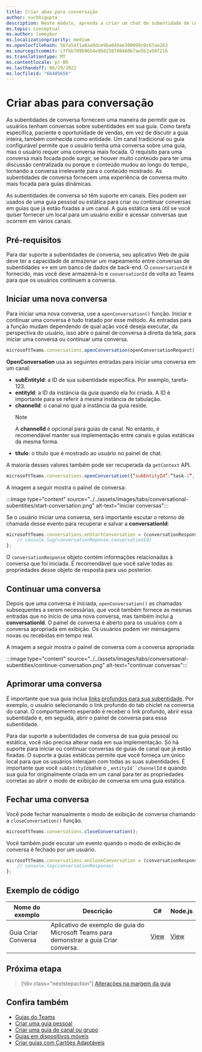 ```yaml
---
title: Criar abas para conversação
author: surbhigupta
description: Neste módulo, aprenda a criar um chat de subentidade de conversa para suas guias de canal, para gerenciar conversas usando exemplos de código
ms.topic: conceptual
ms.author: lomeybur
ms.localizationpriority: medium
ms.openlocfilehash: 56fa54f1a8aa9dce9ba049ae300099c0c67ae263
ms.sourcegitcommit: c7fbb789b9654e9b8238700460b7ae5b2a58f216
ms.translationtype: MT
ms.contentlocale: pt-BR
ms.lasthandoff: 06/29/2022
ms.locfileid: "66485656"
---
```

# <a name="create-conversational-tabs"></a>Criar abas para conversação

As subentidades de conversa fornecem uma maneira de permitir que os usuários tenham conversas sobre subentidades em sua guia. Como tarefa específica, paciente e oportunidade de vendas, em vez de discutir a guia inteira, também conhecida como entidade. Um canal tradicional ou guia configurável permite que o usuário tenha uma conversa sobre uma guia, mas o usuário requer uma conversa mais focada. O requisito para uma conversa mais focada pode surgir, se houver muito conteúdo para ter uma discussão centralizada ou porque o conteúdo mudou ao longo do tempo, tornando a conversa irrelevante para o conteúdo mostrado. As subentidades de conversa fornecem uma experiência de conversa muito mais focada para guias dinâmicas.

As subentidades de conversa só têm suporte em canais. Eles podem ser usados de uma guia pessoal ou estática para criar ou continuar conversas em guias que já estão fixadas a um canal. A guia estática será útil se você quiser fornecer um local para um usuário exibir e acessar conversas que ocorrem em vários canais.

## <a name="prerequisites"></a>Pré-requisitos

Para dar suporte a subentidades de conversa, seu aplicativo Web de guia deve ter a capacidade de armazenar um mapeamento entre conversas de subentidades ↔ em um banco de dados de back-end. O `conversationId` é fornecido, mas você deve armazená-lo e `conversationId` de volta ao Teams para que os usuários continuem a conversa.

## <a name="start-a-new-conversation"></a>Iniciar uma nova conversa

Para iniciar uma nova conversa, use a `openConversation()` função. Iniciar e continuar uma conversa é tudo tratado por esse método. As entradas para a função mudam dependendo de qual ação você deseja executar, da perspectiva do usuário, isso abre o painel de conversa à direita da tela, para iniciar uma conversa ou continuar uma conversa.

``` javascript
microsoftTeams.conversations.openConversation(openConversationRequest);
```

**OpenConversation** usa as seguintes entradas para iniciar uma conversa em um canal:

* **subEntityId**: a ID de sua subentidade específica. Por exemplo, tarefa-123.
* **entityId**: a ID da instância da guia quando ela foi criada. A ID é importante para se referir à mesma instância de tabulação.
* **channelId**: o canal no qual a instância da guia reside.
   > [!NOTE]
   > A **channelId** é opcional para guias de canal. No entanto, é recomendável manter sua implementação entre canais e guias estáticas da mesma forma.
* **título**: o título que é mostrado ao usuário no painel de chat.

A maioria desses valores também pode ser recuperada da `getContext` API.

```javascript
microsoftTeams.conversations.openConversation({“subEntityId”:”task-1”, “entityId”: “tabInstanceId-1”, “channelId”: ”19:baa6e71f65b948d189bf5c892baa8e5a@thread.skype”, “title”: "Task Title”});
```

A imagem a seguir mostra o painel de conversa:

:::image type="content" source="../../assets/images/tabs/conversational-subentities/start-conversation.png" alt-text="iniciar conversas":::

Se o usuário iniciar uma conversa, será importante escutar o retorno de chamada desse evento para recuperar e salvar a **conversationId**:

```javascript
microsoftTeams.conversations.onStartConversation = (conversationResponse) => {
    // console.log(conversationReponse.conversationId)
};
```

O `conversationResponse` objeto contém informações relacionadas à conversa que foi iniciada. É recomendável que você salve todas as propriedades desse objeto de resposta para uso posterior.

## <a name="continue-a-conversation"></a>Continuar uma conversa

Depois que uma conversa é iniciada, `openConversation()` as chamadas subsequentes a serem necessárias, que você também fornece as mesmas entradas que no início de uma nova conversa, mas também inclui [a](#start-a-new-conversation) **conversationId**. O painel de conversa é aberto para os usuários com a conversa apropriada em exibição. Os usuários podem ver mensagens novas ou recebidas em tempo real.

A imagem a seguir mostra o painel de conversa com a conversa apropriada:

:::image type="content" source="../../assets/images/tabs/conversational-subentities/continue-conversation.png" alt-text="continuar conversas":::

## <a name="enhance-a-conversation"></a>Aprimorar uma conversa

É importante que sua guia inclua [links profundos para sua subentidade](~/concepts/build-and-test/deep-links.md). Por exemplo, o usuário selecionando o link profundo do tab chiclet na conversa do canal. O comportamento esperado é receber o link profundo, abrir essa subentidade e, em seguida, abrir o painel de conversa para essa subentidade.

Para dar suporte a subentidades de conversa de sua guia pessoal ou estática, você não precisa alterar nada em sua implementação. Só há suporte para iniciar ou continuar conversas de guias de canal que já estão fixadas. O suporte a guias estáticas permite que você forneça um único local para que os usuários interajam com todas as suas subentidades. É importante que você `subEntityId`salve o , `entityId``channelId` e quando sua guia for originalmente criada em um canal para ter as propriedades corretas ao abrir o modo de exibição de conversa em uma guia estática.

## <a name="close-a-conversation"></a>Fechar uma conversa

Você pode fechar manualmente o modo de exibição de conversa chamando a `closeConversation()` função.

```javascript
microsoftTeams.conversations.closeConversation();
```

Você também pode escutar um evento quando o modo de exibição de conversa é fechado por um usuário.

```javascript
microsoftTeams.conversations.onCloseConversation = (conversationResponse) => {
    // console.log(conversationResponse)
};
```

## <a name="code-sample"></a>Exemplo de código

| Nome do exemplo | Descrição | C# |Node.js|
|-------------|-------------|------|----|
|Guia Criar Conversa| Aplicativo de exemplo de guia do Microsoft Teams para demonstrar a guia Criar conversa. | [View](https://github.com/OfficeDev/Microsoft-Teams-Samples/tree/main/samples/tab-conversations/csharp) |  [View](https://github.com/OfficeDev/Microsoft-Teams-Samples/tree/main/samples/tab-conversations/nodejs) |

## <a name="next-step"></a>Próxima etapa

> [!div class="nextstepaction"]
> [Alterações na margem da guia](~/resources/removing-tab-margins.md)

## <a name="see-also"></a>Confira também

* [Guias do Teams](~/tabs/what-are-tabs.md)
* [Criar uma guia pessoal](~/tabs/how-to/create-personal-tab.md)
* [Criar uma guia de canal ou grupo](~/tabs/how-to/create-channel-group-tab.md)
* [Guias em dispositivos móveis](~/tabs/design/tabs-mobile.md)
* [Criar guias com Cartões Adaptáveis](~/tabs/how-to/build-adaptive-card-tabs.md)
